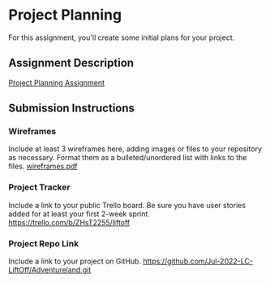 # Project Planning
For this assignment, you'll create some initial plans for your project.

## Assignment Description
[Project Planning Assignment](https://education.launchcode.org/liftoff/modules/assignments/project-planning)

## Submission Instructions

### Wireframes

Include at least 3 wireframes here, adding images or files to your repository as necessary. Format them as a bulleted/unordered list with links to the files.
[wireframes.pdf](https://github.com/jarohnj/liftoff-assignments/files/9275576/wireframes.pdf)

### Project Tracker

Include a link to your public Trello board. Be sure you have user stories added for at least your first 2-week sprint.
https://trello.com/b/ZHsT2255/liftoff

### Project Repo Link

Include a link to your project on GitHub.
https://github.com/Jul-2022-LC-LiftOff/Adventureland.git
